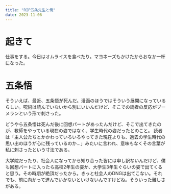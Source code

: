 ```yaml
---
title: "RIP五条先生と俺"
date: 2023-11-06
---
```


# 起きて
仕事をする。今日はオムライスを食べたり。マヨネーズもかけたからおなか一杯になった。

# 五条悟
そういえば、最近、五条悟が死んだ。漫画のほうではそういう展開になっているらしい。呪術は読んでいないから別にいいんだけど、そこでの読者の反応がブーメランという形で刺さった。

どうやら五条悟は死んだ後に回想パートがあったんだけど、そこで出てきたのが、教師をやっている現在の姿ではなく、学生時代の姿だったとのこと。
読者は「主人公たちとかかわっていろいろやってきた現在よりも、過去の学生時代の思い出のほうが心に残っているのか...」みたいに言われ、意味もなくその言葉が私に刺さったという寸法である。

大学院だったり、社会人になってから知り合った皆には申し訳ないんだけど、僕も回想パートに入ったら高校2年生の姿か、大学生3年生ぐらいの姿で出てくると思う。その時期が絶頂だったから。きっと社会人のDNGは出てこない。それでも、前に向かって進んでいかないといけないんですけどね。そういった難しさがある。
